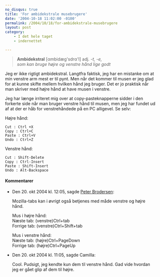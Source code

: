 ```yaml
---
no_disqus: true
title: 'For ambidekstrale musebrugere'
date: '2004-10-18 11:02:00 -0100'
permalink: /2004/10/18/for-ambidekstrale-musebrugere
layout: post
category:
    - I det hele taget
    - indernettet

---
```

> **Ambidekstral** [αmbidæg'sdrα'l] adj. _-t, -e,_  
> _som kan bruge højre og venstre hånd lige godt_

Jeg er ikke rigtigt ambidekstral. Langtfra faktisk, jeg har en mistanke om at min venstre arm mest er til pynt. Men når det kommer til musen er jeg glad for at kunne skifte mellem hvilken hånd jeg bruger. Det er jo praktisk når man skriver med højre hånd at have musen i venstre.

Jeg har længe irriteret mig over at copy-pasteknapperne sidder i den forkerte side når man bruger venstre hånd til musen, men jeg har fundet ud af at der er håb for venstrehåndede på en PC alligevel. Se selv:

Højre hånd:

 ```
Cut : Ctrl +X
Copy : Ctrl+C
Paste : Ctrl+V
Undo : Ctrl+Z
```
Venstre hånd:

 ```
Cut : Shift-Delete
Copy : Ctrl-Insert
Paste : Shift-Insert
Undo : Alt-Backspace
```

<div class="vintage-comments">
<h4>Kommentarer </h4>
<ul class="vintage-comments-list"><li>
<p class="comment-meta">Den <time datetime="2004-10-20T00:05:40+02:00">20. okt 2004 kl.  12:05</time>, sagde <a href="http://pe.ter.dk/">Peter Brodersen</a>:</p>
<p>Mozilla-tabs kan i øvrigt også betjenes med måde venstre og højre hånd.</p>
<p>Mus i højre hånd:<br />
Næste tab: (venstre)Ctrl+tab<br />
Forrige tab: (venstre)Ctrl+Shift+tab</p>
<p>Mus i venstre hånd:<br />
Næste tab: (højre)Ctrl+PageDown<br />
Forrige tab: (højre)Ctrl+PageUp</p>
</li>
<li>
<p class="comment-meta">Den <time datetime="2004-10-20T11:05:26+02:00">20. okt 2004 kl.  11:05</time>, sagde Camilla:</p>
<p>Cool. Pudsigt, jeg kendte kun dem til venstre hånd. Gad vide hvordan jeg er gået glip af dem til højre.</p>
</li>
</ul>
</div>

